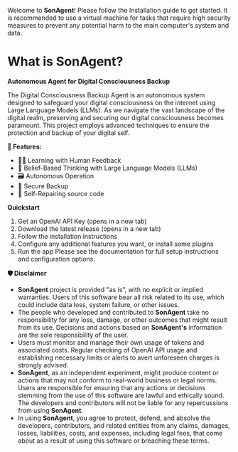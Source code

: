 Welcome to **SonAgent**! Please follow the Installation guide to get started.
It is recommended to use a virtual machine for tasks that require high security measures to prevent any potential harm to the main computer's system and data.


# What is SonAgent? 
**Autonomous Agent for Digital Consciousness Backup**

The Digital Consciousness Backup Agent is an autonomous system designed to safeguard your digital consciousness on the internet using Large Language Models (LLMs). As we navigate the vast landscape of the digital realm, preserving and securing our digital consciousness becomes paramount. This project employs advanced techniques to ensure the protection and backup of your digital self.

**🚀 Features:**
*	🙋‍♂️ Learning with Human Feedback
*	🧠 Belief-Based Thinking with Large Language Models (LLMs)
* 🗃️ Autonomous Operation
* 🔗 Secure Backup
* 🔌 Self-Repairing source code

**Quickstart**
1.	Get an OpenAI API Key (opens in a new tab)
2.	Download the latest release (opens in a new tab)
3.	Follow the installation instructions
4.	Configure any additional features you want, or install some plugins
5.	Run the app
Please see the documentation for full setup instructions and configuration options.

**🛡 Disclaimer**
* **SonAgent** project is provided "as is", with no explicit or implied warranties. Users of this software bear all risk related to its use, which could include data loss, system failure, or other issues.
* The people who developed and contributed to **SonAgent** take no responsibility for any loss, damage, or other outcomes that might result from its use. Decisions and actions based on **SonAgent's** information are the sole responsibility of the user.
* Users must monitor and manage their own usage of tokens and associated costs. Regular checking of OpenAI API usage and establishing necessary limits or alerts to avert unforeseen charges is strongly advised.
* **SonAgent**, as an independent experiment, might produce content or actions that may not conform to real-world business or legal norms. Users are responsible for ensuring that any actions or decisions stemming from the use of this software are lawful and ethically sound. The developers and contributors will not be liable for any repercussions from using **SonAgent**.
* In using **SonAgent**, you agree to protect, defend, and absolve the developers, contributors, and related entities from any claims, damages, losses, liabilities, costs, and expenses, including legal fees, that come about as a result of using this software or breaching these terms.
